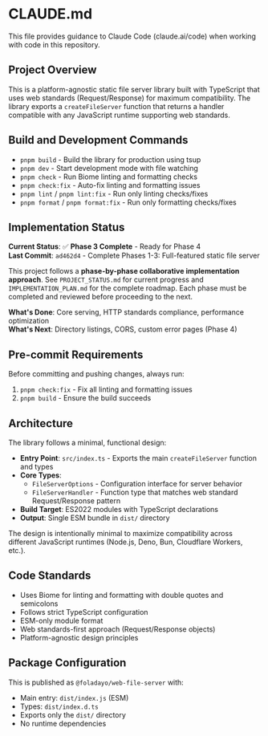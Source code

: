 # CLAUDE.md

This file provides guidance to Claude Code (claude.ai/code) when working with code in this repository.

## Project Overview

This is a platform-agnostic static file server library built with TypeScript that uses web standards (Request/Response) for maximum compatibility. The library exports a `createFileServer` function that returns a handler compatible with any JavaScript runtime supporting web standards.

## Build and Development Commands

- `pnpm build` - Build the library for production using tsup
- `pnpm dev` - Start development mode with file watching
- `pnpm check` - Run Biome linting and formatting checks
- `pnpm check:fix` - Auto-fix linting and formatting issues
- `pnpm lint` / `pnpm lint:fix` - Run only linting checks/fixes
- `pnpm format` / `pnpm format:fix` - Run only formatting checks/fixes

## Implementation Status

**Current Status**: ✅ **Phase 3 Complete** - Ready for Phase 4  
**Last Commit**: `ad462d4` - Complete Phases 1-3: Full-featured static file server

This project follows a **phase-by-phase collaborative implementation approach**. See `PROJECT_STATUS.md` for current progress and `IMPLEMENTATION_PLAN.md` for the complete roadmap. Each phase must be completed and reviewed before proceeding to the next.

**What's Done**: Core serving, HTTP standards compliance, performance optimization  
**What's Next**: Directory listings, CORS, custom error pages (Phase 4)

## Pre-commit Requirements

Before committing and pushing changes, always run:
1. `pnpm check:fix` - Fix all linting and formatting issues
2. `pnpm build` - Ensure the build succeeds

## Architecture

The library follows a minimal, functional design:

- **Entry Point**: `src/index.ts` - Exports the main `createFileServer` function and types
- **Core Types**: 
  - `FileServerOptions` - Configuration interface for server behavior
  - `FileServerHandler` - Function type that matches web standard Request/Response pattern
- **Build Target**: ES2022 modules with TypeScript declarations
- **Output**: Single ESM bundle in `dist/` directory

The design is intentionally minimal to maximize compatibility across different JavaScript runtimes (Node.js, Deno, Bun, Cloudflare Workers, etc.).

## Code Standards

- Uses Biome for linting and formatting with double quotes and semicolons
- Follows strict TypeScript configuration
- ESM-only module format
- Web standards-first approach (Request/Response objects)
- Platform-agnostic design principles

## Package Configuration

This is published as `@foladayo/web-file-server` with:
- Main entry: `dist/index.js` (ESM)
- Types: `dist/index.d.ts`
- Exports only the `dist/` directory
- No runtime dependencies